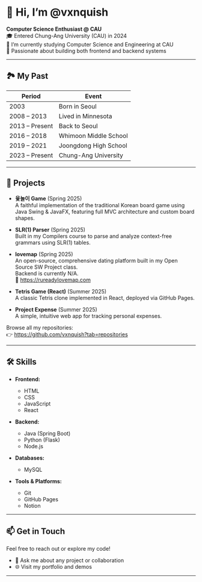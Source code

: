 # 👋 Hi, I’m @vxnquish

**Computer Science Enthusiast @ CAU**  
🎓 Entered Chung-Ang University (CAU) in 2024  
🔭 I’m currently studying Computer Science and Engineering at CAU  
🌱 Passionate about building both frontend and backend systems  

---

## 🏞️ My Past

| Period         | Event                         |
| -------------- | ----------------------------- |
| 2003           | Born in Seoul                 |
| 2008 – 2013    | Lived in Minnesota            |
| 2013 – Present | Back to Seoul                 |
| 2016 – 2018    | Whimoon Middle School         |
| 2019 – 2021    | Joongdong High School         |
| 2023 – Present | Chung-Ang University          |

---

## 🚀 Projects

- **윷놀이 Game** (Spring 2025)  
  A faithful implementation of the traditional Korean board game using Java Swing & JavaFX, featuring full MVC architecture and custom board shapes.

- **SLR(1) Parser** (Spring 2025)  
  Built in my Compilers course to parse and analyze context-free grammars using SLR(1) tables.

- **lovemap** (Spring 2025)  
  An open-source, comprehensive dating platform built in my Open Source SW Project class.  
  Backend is currently N/A.  
  🔗 https://rureadylovemap.com

- **Tetris Game (React)** (Summer 2025)  
  A classic Tetris clone implemented in React, deployed via GitHub Pages.

- **Project Expense** (Summer 2025)  
  A simple, intuitive web app for tracking personal expenses.

Browse all my repositories:  
👉 https://github.com/vxnquish?tab=repositories  

---

## 🛠️ Skills

- **Frontend:**  
  - HTML  
  - CSS  
  - JavaScript  
  - React  

- **Backend:**  
  - Java (Spring Boot)  
  - Python (Flask)  
  - Node.js  

- **Databases:**  
  - MySQL  

- **Tools & Platforms:**  
  - Git  
  - GitHub Pages  
  - Notion  

---

## 📫 Get in Touch

Feel free to reach out or explore my code!  
- 💬 Ask me about any project or collaboration  
- 🌐 Visit my portfolio and demos  

---
